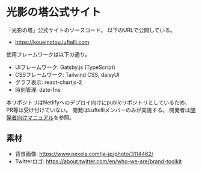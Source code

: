 # 光影の塔公式サイト

「光影の塔」公式サイトのソースコード。
以下のURLで公開している。

- <https://koueinotou.luftelli.com>

使用フレームワークは以下の通り。

- UIフレームワーク: Gatsby.js (TypeScript)
- CSSフレームワーク: Tailwind CSS, daisyUI
- グラフ表示: react-chartjs-2
- 時刻管理: date-fns

本リポジトリはNetlifyへのデプロイ向けにpublicリポジトリとしているため、PR等は受け付けていない。
開発はLuftelliメンバーのみが実施する。
開発者は[開発者向けマニュアル](documents/developer_manual.md)を参照。

## 素材

- 背景画像: <https://www.pexels.com/ja-jp/photo/3114462/>
- Twitterロゴ: <https://about.twitter.com/en/who-we-are/brand-toolkit>
